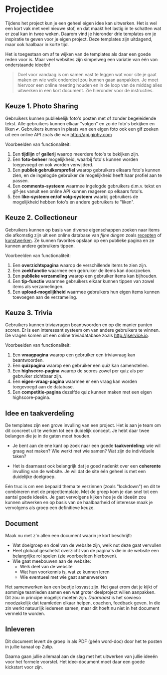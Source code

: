 # Projectidee

Tijdens het project kun je een geheel eigen idee kan uitwerken. Het is wel een kort vak met veel nieuwe stof, en dat maakt het lastig in te schatten wat er zoal kan in twee weken. Daarom vind je hieronder drie templates om je inspiratie te geven voor je eigen project. Deze templates zijn uitdagend, maar ook haalbaar in korte tijd.

Het is toegestaan om af te wijken van de templates als daar een goede reden voor is. Maar veel websites zijn simpelweg een variatie van één van onderstaande ideeën!

> Doel voor vandaag is om samen vast te leggen wat voor site je gaat maken en wie welk onderdeel zou kunnen gaan aanpakken. Je moet hiervoor een online meeting houden en in de loop van de middag alles uitwerken in een kort document. Zie hieronder voor de instructies.

## Keuze 1. Photo Sharing

Gebruikers kunnen publiekelijk foto's posten met of zonder begeleidende tekst. Alle gebruikers kunnen elkaar "volgen" en zo de foto's bekijken en liken 💕. Gebruikers kunnen in plaats van een eigen foto ook een gif zoeken uit een online API zoals die van <http://api.giphy.com>

Voorbeelden van functionaliteit:

1. Een **tijdlijn** of **gallerij** waarop meerdere foto's te bekijken zijn.
2. Een **foto-beheer** mogelijkheid, waarbij foto's kunnen worden toegevoegd en ook worden verwijderd.
3. Een **publiek gebruikersprofiel** waarop gebruikers elkaars foto's kunnen zien, en de ingelogde gebruiker de mogelijkheid heeft haar profiel aan te passen.
4. Een **comments-systeem** waarmee ingelogde gebruikers d.m.v. tekst en gif-jes vanuit een online API kunnen reageren op elkaars foto's.
5. Een **like-systeem en/of volg-systeem** waarbij gebruikers de mogelijkheid hebben foto's en andere gebruikers te "liken".

## Keuze 2. Collectioneur

Gebruikers kunnen op basis van diverse eigenschappen zoeken naar items die afkomstig zijn uit een online database van *fijne dingen* zoals [recepten](http://developer.edamam.com) of [kunstwerken](http://rijksmuseum.github.io). Ze kunnen favorites opslaan op een publieke pagina en ze kunnen andere gebruikers tippen.

Voorbeelden van functionaliteit:

1. Een **overzichtspagina** waarop de verschillende items te zien zijn.
2. Een **zoekfunctie** waarmee een gebruiker de items kan doorzoeken.
3. Een **publieke verzameling** waarop een gebruiker items kan bijhouden.
4. Een **tip-functie** waarmee gebruikers elkaar kunnen tippen van zowel items als verzamelingen.
5. Een **upload-mogelijkheid** waarmee gebruikers hun eigen items kunnen toevoegen aan de verzameling.

## Keuze 3. Trivia

Gebruikers kunnen triviavragen beantwoorden en op die manier punten scoren. Er is een interessant systeem om van andere gebruikers te winnen. De vragen komen uit een online triviadatabase zoals <http://jservice.io>.

Voorbeelden van functionaliteit:

1. Een **vraagpagina** waarop een gebruiker een triviavraag kan beantwoorden.
2. Een **quizpagina** waarop een gebruiker een quiz kan samenstellen.
3. Een **highscore-pagina** waarop de scores zowel per quiz als per gebruiker zichtbaar zijn.
4. Een **eigen-vraag-pagina** waarmee er een vraag kan worden toegevoegd aan de database.
5. Een **competitie-pagina** dezelfde quiz kunnen maken met een eigen highscore-pagina.

## Idee en taakverdeling

De templates zijn een grove invulling van een project. Het is aan je team om dit concreet uit te werken tot een duidelijk concept. Je hebt daar twee belangen die je in de gaten moet houden.

- Je bent aan de ene kant op zoek naar een goede **taakverdeling**: wie wil graag wat maken? Wie werkt met wie samen? Wat zijn de individuele taken?

- Het is daarnaast ook belangrijk dat je goed nadenkt over een **coherente** invulling van de website. Je wil dat de site één geheel is met een duidelijke doelgroep.

Eén truc is om een bepaald thema te verzinnen (zoals "lockdown") en dit te combineren met de projecttemplate. Met de groep kom je dan snel tot een aantal goede ideeën. Je gaat vervolgens kijken hoe je de ideeën zou kunnen uitwerken en op basis van de haalbaarheid of interesse maak je vervolgens als groep een definitieve keuze.

## Document

Maak nu met z'n allen een document waarin je kort beschrijft:

- Wat doelgroep en doel van de website zijn, welk nut deze gaat vervullen
- Heel globaal geschetst overzicht van de pagina's die in de website een belangrijke rol spelen (zie voorbeelden hierboven).
- Wie gaat meebouwen aan de website:
    - Welk deel van de website
    - Wat hun voorkennis is, wat ze kunnen leren
    - Wie eventueel met wie gaat samenwerken

Het samenwerken kan een beetje losvast zijn. Het gaat erom dat je kijkt of sommige teamleden samen een wat groter deelproject willen aanpakken. Dit zou in principe mogelijk moeten zijn. *Daarnaast* is het sowieso noodzakelijk dat teamleden elkaar helpen, coachen, feedback geven. In die zin werkt natuurlijk iedereen samen, maar dit hoeft nu niet in het document vermeld te worden.

## Inleveren

Dit document levert de groep in als PDF (géén word-doc) door het te posten in jullie kanaal op Zulip.

Daarna gaan jullie allemaal aan de slag met het uitwerken van jullie ideeën voor het formele voorstel. Het idee-document moet daar een goede kickstart voor zijn.
